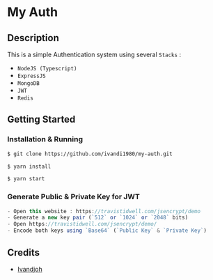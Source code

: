 # My Auth

## Description
This is a simple Authentication system using several `Stacks` :
- `NodeJS (Typescript)`
- `ExpressJS`
- `MongoDB`
- `JWT`
- `Redis`

## Getting Started
### Installation & Running
```bash
$ git clone https://github.com/ivandi1980/my-auth.git
```
```bash
$ yarn install
```
```bash
$ yarn start
```

### Generate Public & Private Key for JWT
```javascript
- Open this website : https://travistidwell.com/jsencrypt/demo
- Generate a new key pair (`512` or `1024` or `2048` bits)
- Open https://travistidwell.com/jsencrypt/demo/
- Encode both keys using `Base64` (`Public Key` & `Private Key`)
```

## Credits
- [Ivandjoh](https://linkedin.com/in/ivandjoh)

